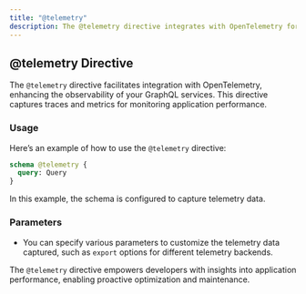 ```yaml
---
title: "@telemetry"
description: The @telemetry directive integrates with OpenTelemetry for observability in GraphQL services.
---
```


## @telemetry Directive

The `@telemetry` directive facilitates integration with OpenTelemetry, enhancing the observability of your GraphQL services. This directive captures traces and metrics for monitoring application performance.

### Usage

Here’s an example of how to use the `@telemetry` directive:

```graphql
schema @telemetry {
  query: Query
}
```

In this example, the schema is configured to capture telemetry data.

### Parameters

- You can specify various parameters to customize the telemetry data captured, such as `export` options for different telemetry backends.

The `@telemetry` directive empowers developers with insights into application performance, enabling proactive optimization and maintenance.
